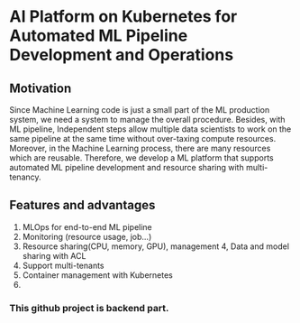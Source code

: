 # AI Platform on Kubernetes for Automated ML Pipeline Development and Operations

## Motivation
Since Machine Learning code is just a small part of the ML production system, we need a system to manage the overall procedure. Besides, with ML pipeline, Independent steps allow multiple data scientists to work on the same pipeline at the same time without over-taxing compute resources. Moreover, in the Machine Learning process, there are many resources which are reusable. Therefore, we develop a ML platform that supports automated ML pipeline development and resource sharing with multi-tenancy.

## Features and advantages
1. MLOps for end-to-end ML pipeline
2. Monitoring (resource usage, job...)
3. Resource sharing(CPU, memory, GPU), management 4, Data and model sharing with ACL
5. Support multi-tenants
6. Container management with Kubernetes
7. 
### This github project is backend part.
